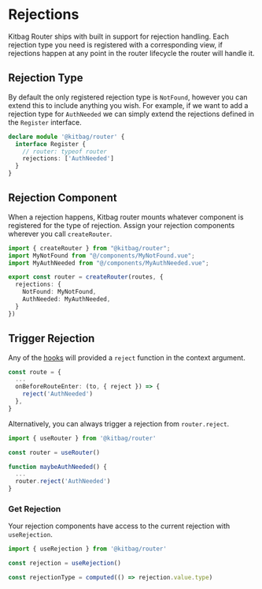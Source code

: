 # Rejections

Kitbag Router ships with built in support for rejection handling. Each rejection type you need is registered with a corresponding view, if rejections happen at any point in the router lifecycle the router will handle it.

## Rejection Type

By default the only registered rejection type is `NotFound`, however you can extend this to include anything you wish. For example, if we want to add a rejection type for `AuthNeeded` we can simply extend the rejections defined in the `Register` interface.

```ts
declare module '@kitbag/router' {
  interface Register {
    // router: typeof router
    rejections: ['AuthNeeded']
  }
}
```

## Rejection Component

When a rejection happens, Kitbag router mounts whatever component is registered for the type of rejection. Assign your rejection components wherever you call `createRouter`.

```ts
import { createRouter } from "@kitbag/router";
import MyNotFound from "@/components/MyNotFound.vue";
import MyAuthNeeded from "@/components/MyAuthNeeded.vue";

export const router = createRouter(routes, {
  rejections: {
    NotFound: MyNotFound,
    AuthNeeded: MyAuthNeeded,
  }
})
```

## Trigger Rejection

Any of the [hooks](/advanced-concepts/hooks) will provided a `reject` function in the context argument.

```ts
const route = {
  ...
  onBeforeRouteEnter: (to, { reject }) => {
    reject('AuthNeeded')
  },
}
```

Alternatively, you can always trigger a rejection from `router.reject`.

```ts
import { useRouter } from '@kitbag/router'

const router = useRouter()

function maybeAuthNeeded() {
  ...
  router.reject('AuthNeeded')
}
```

### Get Rejection

Your rejection components have access to the current rejection with `useRejection`.

```ts
import { useRejection } from '@kitbag/router'

const rejection = useRejection()

const rejectionType = computed(() => rejection.value.type)
```
